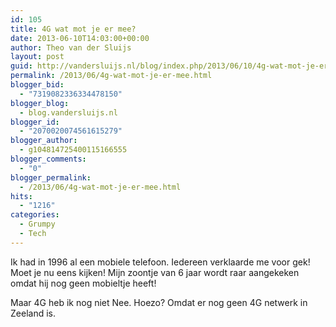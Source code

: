 ```yaml
---
id: 105
title: 4G wat mot je er mee?
date: 2013-06-10T14:03:00+00:00
author: Theo van der Sluijs
layout: post
guid: http://vandersluijs.nl/blog/index.php/2013/06/10/4g-wat-mot-je-er-mee/
permalink: /2013/06/4g-wat-mot-je-er-mee.html
blogger_bid:
  - "7319082336334478150"
blogger_blog:
  - blog.vandersluijs.nl
blogger_id:
  - "2070020074561615279"
blogger_author:
  - g104814725400115166555
blogger_comments:
  - "0"
blogger_permalink:
  - /2013/06/4g-wat-mot-je-er-mee.html
hits:
  - "1216"
categories:
  - Grumpy
  - Tech
---
```

Ik had in 1996 al een mobiele telefoon. Iedereen verklaarde me voor gek! Moet je nu eens kijken! Mijn zoontje van 6 jaar wordt raar aangekeken omdat hij nog geen mobieltje heeft!

Maar 4G heb ik nog niet Nee. Hoezo? Omdat er nog geen 4G netwerk in Zeeland is.

<div style="clear: both; text-align: center;">
</div>